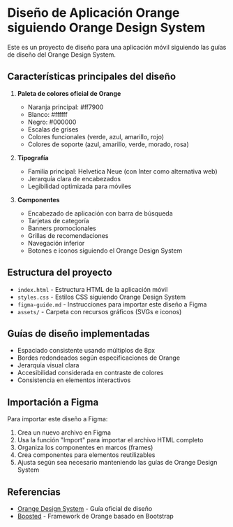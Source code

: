# Diseño de Aplicación Orange siguiendo Orange Design System

Este es un proyecto de diseño para una aplicación móvil siguiendo las guías de diseño del Orange Design System.

## Características principales del diseño

1. **Paleta de colores oficial de Orange**
   - Naranja principal: #ff7900
   - Blanco: #ffffff
   - Negro: #000000
   - Escalas de grises
   - Colores funcionales (verde, azul, amarillo, rojo)
   - Colores de soporte (azul, amarillo, verde, morado, rosa)

2. **Tipografía**
   - Familia principal: Helvetica Neue (con Inter como alternativa web)
   - Jerarquía clara de encabezados
   - Legibilidad optimizada para móviles

3. **Componentes**
   - Encabezado de aplicación con barra de búsqueda
   - Tarjetas de categoría
   - Banners promocionales
   - Grillas de recomendaciones
   - Navegación inferior
   - Botones e iconos siguiendo el Orange Design System

## Estructura del proyecto

- `index.html` - Estructura HTML de la aplicación móvil
- `styles.css` - Estilos CSS siguiendo Orange Design System
- `figma-guide.md` - Instrucciones para importar este diseño a Figma
- `assets/` - Carpeta con recursos gráficos (SVGs e iconos)

## Guías de diseño implementadas

- Espaciado consistente usando múltiplos de 8px
- Bordes redondeados según especificaciones de Orange
- Jerarquía visual clara
- Accesibilidad considerada en contraste de colores
- Consistencia en elementos interactivos

## Importación a Figma

Para importar este diseño a Figma:

1. Crea un nuevo archivo en Figma
2. Usa la función "Import" para importar el archivo HTML completo
3. Organiza los componentes en marcos (frames)
4. Crea componentes para elementos reutilizables
5. Ajusta según sea necesario manteniendo las guías de Orange Design System

## Referencias

- [Orange Design System](https://system.design.orange.com/) - Guía oficial de diseño
- [Boosted](https://boosted.orange.com/) - Framework de Orange basado en Bootstrap
